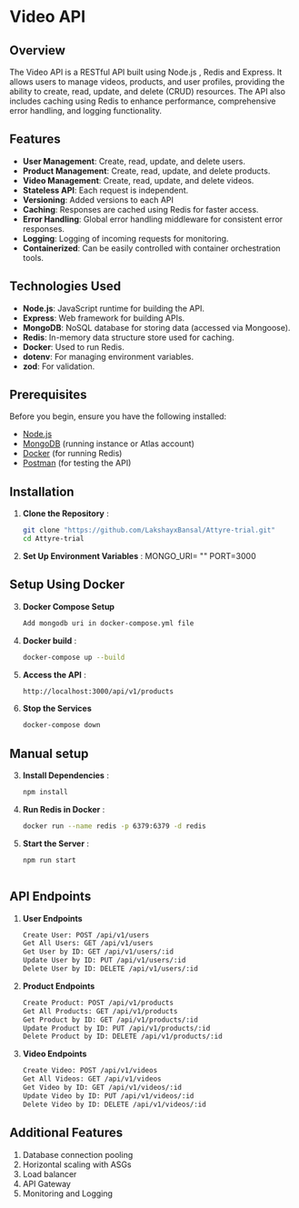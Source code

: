 # Video API

## Overview

The Video API is a RESTful API built using Node.js , Redis and Express. It allows users to manage videos, products, and user profiles, providing the ability to create, read, update, and delete (CRUD) resources. The API also includes caching using Redis to enhance performance, comprehensive error handling, and logging functionality.

## Features

- **User Management**: Create, read, update, and delete users.
- **Product Management**: Create, read, update, and delete products.
- **Video Management**: Create, read, update, and delete videos.
- **Stateless API**: Each request is independent.
- **Versioning**: Added versions to each API
- **Caching**: Responses are cached using Redis for faster access.
- **Error Handling**: Global error handling middleware for consistent error responses.
- **Logging**: Logging of incoming requests for monitoring.
- **Containerized**: Can be easily controlled with container orchestration tools.

## Technologies Used

- **Node.js**: JavaScript runtime for building the API.
- **Express**: Web framework for building APIs.
- **MongoDB**: NoSQL database for storing data (accessed via Mongoose).
- **Redis**: In-memory data structure store used for caching.
- **Docker**: Used to run Redis.
- **dotenv**: For managing environment variables.
- **zod**: For validation.

## Prerequisites

Before you begin, ensure you have the following installed:

- [Node.js](https://nodejs.org/)
- [MongoDB](https://www.mongodb.com/) (running instance or Atlas account)
- [Docker](https://www.docker.com/) (for running Redis)
- [Postman](https://www.postman.com/) (for testing the API)

## Installation

1. **Clone the Repository** :

   ```bash
   git clone "https://github.com/LakshayxBansal/Attyre-trial.git"
   cd Attyre-trial


2. **Set Up Environment Variables** :
    MONGO_URI= ""
    PORT=3000

## Setup Using Docker
3. **Docker Compose Setup**
    ```bash
    Add mongodb uri in docker-compose.yml file 


4. **Docker build** :
    ```bash 
    docker-compose up --build


5. **Access the API** :
    ```bash 
    http://localhost:3000/api/v1/products


6. **Stop the Services**
    ```bash
    docker-compose down

## Manual setup

3. **Install Dependencies** :
    ```bash
    npm install

4. **Run Redis in Docker** :
    
    ```bash 
    docker run --name redis -p 6379:6379 -d redis

5. **Start the Server** :
    ```bash 
    npm run start



## API Endpoints

1. **User Endpoints**
    ```bash 
    Create User: POST /api/v1/users
    Get All Users: GET /api/v1/users
    Get User by ID: GET /api/v1/users/:id
    Update User by ID: PUT /api/v1/users/:id
    Delete User by ID: DELETE /api/v1/users/:id

2. **Product Endpoints**

    ```bash 
    Create Product: POST /api/v1/products
    Get All Products: GET /api/v1/products
    Get Product by ID: GET /api/v1/products/:id
    Update Product by ID: PUT /api/v1/products/:id
    Delete Product by ID: DELETE /api/v1/products/:id

3. **Video Endpoints**
    ```bash 
    Create Video: POST /api/v1/videos
    Get All Videos: GET /api/v1/videos
    Get Video by ID: GET /api/v1/videos/:id
    Update Video by ID: PUT /api/v1/videos/:id
    Delete Video by ID: DELETE /api/v1/videos/:id


## Additional Features 
1. Database connection pooling 
2. Horizontal scaling with ASGs
3. Load balancer
4. API Gateway
5. Monitoring and Logging